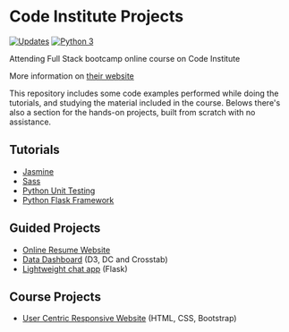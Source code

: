 # Code Institute Projects

[![Updates](https://pyup.io/repos/github/Narshe1412/Code-Institute-Public-Projects/shield.svg)](https://pyup.io/repos/github/Narshe1412/Code-Institute-Public-Projects/)
[![Python 3](https://pyup.io/repos/github/Narshe1412/Code-Institute-Public-Projects/python-3-shield.svg)](https://pyup.io/repos/github/Narshe1412/Code-Institute-Public-Projects/)

Attending Full Stack bootcamp online course on Code Institute

More information on [their website](https://www.codeinstitute.net/mentored-online/)

This repository includes some code examples performed while doing the tutorials, and studying the material included in the course.
Belows there's also a section for the hands-on projects, built from scratch with no assistance.

## Tutorials

- [Jasmine](https://github.com/Narshe1412/Code-Institute-Public-Projects/tree/master/learning-jasmine)
- [Sass](https://github.com/Narshe1412/Code-Institute-Public-Projects/tree/master/learning-sass)
- [Python Unit Testing](https://github.com/Narshe1412/Code-Institute-Public-Projects/tree/master/learning-python-unittest)
- [Python Flask Framework](https://github.com/Narshe1412/Code-Institute-Public-Projects/tree/master/learning-python-flask)

## Guided Projects

- [Online Resume Website](https://github.com/Narshe1412/Code-Institute-Public-Projects/tree/master/project-resume)
- [Data Dashboard](https://github.com/Narshe1412/Code-Institute-Public-Projects/tree/master/project-d3-dashboard) (D3, DC and Crosstab)
- [Lightweight chat app](https://github.com/Narshe1412/Code-Institute-Public-Projects/tree/master/project-python-chat) (Flask)

## Course Projects

- [User Centric Responsive Website](https://narshe1412.github.io/Code-Institute-User-Centric-Frontend/) (HTML, CSS, Bootstrap)
